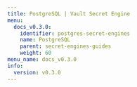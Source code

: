 ```yaml
---
title: PostgreSQL | Vault Secret Engine
menu:
  docs_v0.3.0:
    identifier: postgres-secret-engines
    name: PostgreSQL
    parent: secret-engines-guides
    weight: 60
menu_name: docs_v0.3.0
info:
  version: v0.3.0
---
```


